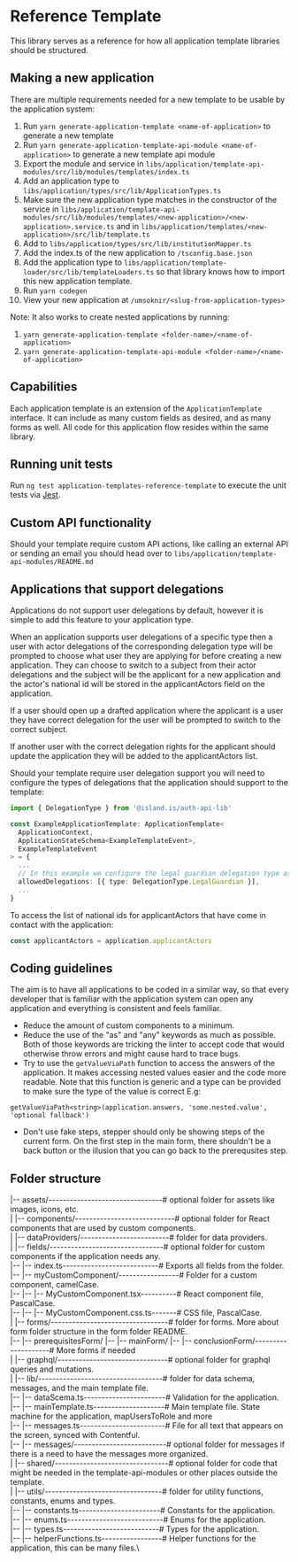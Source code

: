 # Reference Template

This library serves as a reference for how all application template libraries should be structured.

## Making a new application

There are multiple requirements needed for a new template to be usable by the application system:

1. Run `yarn generate-application-template <name-of-application>` to generate a new template
2. Run `yarn generate-application-template-api-module <name-of-application>` to generate a new template api module
3. Export the module and service in `libs/application/template-api-modules/src/lib/modules/templates/index.ts`
4. Add an application type to `libs/application/types/src/lib/ApplicationTypes.ts`
5. Make sure the new application type matches in the constructor of the service in `libs/application/template-api-modules/src/lib/modules/templates/<new-application>/<new-application>.service.ts` and in `libs/application/templates/<new-application>/src/lib/template.ts`
6. Add to `libs/application/types/src/lib/institutionMapper.ts`
7. Add the index.ts of the new application to `/tsconfig.base.json`
8. Add the application type to `libs/application/template-loader/src/lib/templateLoaders.ts` so that library knows how to import this new application template.
9. Run `yarn codegen`
10. View your new application at `/umsoknir/<slug-from-application-types>`

Note: It also works to create nested applications by running:

1. `yarn generate-application-template <folder-name>/<name-of-application>`
2. `yarn generate-application-template-api-module <folder-name>/<name-of-application>`

## Capabilities

Each application template is an extension of the `ApplicationTemplate` interface. It can include as many custom fields as desired, and as many forms as well. All code for this application flow resides within the same library.

## Running unit tests

Run `ng test application-templates-reference-template` to execute the unit tests via [Jest](https://jestjs.io).

## Custom API functionality

Should your template require custom API actions, like calling an external API or sending an email you should head over to `libs/application/template-api-modules/README.md`

## Applications that support delegations

Applications do not support user delegations by default, however it is simple to add this feature to your application type.

When an application supports user delegations of a specific type then a user with actor delegations of the corresponding delegation type will be prompted to choose what user they are applying for before creating a new application. They can choose to switch to a subject from their actor delegations and the subject will be the applicant for a new application and the actor's national id will be stored in the applicantActors field on the application.

If a user should open up a drafted application where the applicant is a user they have correct delegation for the user will be prompted to switch to the correct subject.

If another user with the correct delegation rights for the applicant should update the application they will be added to the applicantActors list.

Should your template require user delegation support you will need to configure the types of delegations that the application should support to the template:

```ts
import { DelegationType } from '@island.is/auth-api-lib'

const ExampleApplicationTemplate: ApplicationTemplate<
  ApplicationContext,
  ApplicationStateSchema<ExampleTemplateEvent>,
  ExampleTemplateEvent
> = {
  ...
  // In this example we configure the legal guardian delegation type as an allowed delegation type for the example application
  allowedDelegations: [{ type: DelegationType.LegalGuardian }],
  ...
}

```

To access the list of national ids for applicantActors that have come in contact with the application:

```ts
const applicantActors = application.applicantActors
```

## Coding guidelines

The aim is to have all applications to be coded in a similar way, so that every developer that is familiar with the application system can open any application and everything is consistent and feels familiar.

- Reduce the amount of custom components to a minimum.
- Reduce the use of the "as" and "any" keywords as much as possible. Both of those keywords are tricking the linter to accept code that would otherwise throw errors and might cause hard to trace bugs.
- Try to use the `getValueViaPath` function to access the answers of the application. It makes accessing nested values easier and the code more readable. Note that this function is generic and a type can be provided to make sure the type of the value is correct E.g:

`getValueViaPath<string>(application.answers, 'some.nested.value', 'optional fallback')`

- Don't use fake steps, stepper should only be showing steps of the current form. On the first step in the main form, there shouldn't be a back button or the illusion that you can go back to the prerequsites step.

## Folder structure

|-- assets/--------------------------------# optional folder for assets like images, icons, etc. \
|
|-- components/----------------------------# optional folder for React components that are used by custom components.\
|
|-- dataProviders/-------------------------# folder for data providers.\
|
|-- fields/--------------------------------# optional folder for custom components if the application needs any.\
|-- |-- index.ts---------------------------# Exports all fields from the folder.\
|-- |-- myCustomComponent/-----------------# Folder for a custom component, camelCase.\
|-- |-- |-- MyCustomComponent.tsx----------# React component file, PascalCase.\
|-- |-- |-- MyCustomComponent.css.ts-------# CSS file, PascalCase.\
|
|-- forms/---------------------------------# folder for forms. More about form folder structure in the form folder README.\
|-- |-- prerequisitesForm/
|-- |-- mainForm/
|-- |-- conclusionForm/--------------------# More forms if needed\
|
|-- graphql/-------------------------------# optional folder for graphql queries and mutations.\
|
|-- lib/-----------------------------------# folder for data schema, messages, and the main template file.\
|-- |-- dataScema.ts-----------------------# Validation for the application.\
|-- |-- mainTemplate.ts--------------------# Main template file. State machine for the application, mapUsersToRole and more\
|-- |-- messages.ts------------------------# File for all text that appears on the screen, synced with Contentful.\
|-- |-- messages/--------------------------# optional folder for messages if there is a need to have the messages more organized.\
|
|-- shared/--------------------------------# optional folder for code that might be needed in the template-api-modules or other places outside the template.\
|
|-- utils/---------------------------------# folder for utility functions, constants, enums and types.\
|-- |-- constants.ts-----------------------# Constants for the application.\
|-- |-- enums.ts---------------------------# Enums for the application.\
|-- |-- types.ts---------------------------# Types for the application.\
|-- |-- helperFunctions.ts-----------------# Helper functions for the application, this can be many files.\
